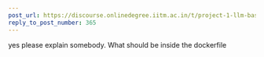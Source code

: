 ```yaml
---
post_url: https://discourse.onlinedegree.iitm.ac.in/t/project-1-llm-based-automation-agent-discussion-thread-tds-jan-2025/164277/366
reply_to_post_number: 365
---
```

yes please explain somebody. What should be inside the dockerfile